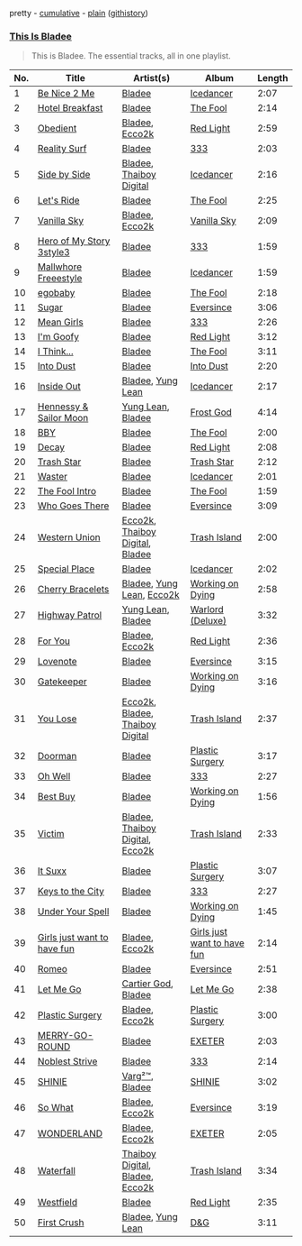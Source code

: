 pretty - [cumulative](/playlists/cumulative/This%20Is%20Bladee.md) - [plain](/playlists/plain/37i9dQZF1DZ06evO1sizmS) ([githistory](https://github.githistory.xyz/tg-z/spotify-playlist-archive/blob/main/playlists/plain/37i9dQZF1DZ06evO1sizmS))

### [This Is Bladee](https://open.spotify.com/playlist/37i9dQZF1DZ06evO1sizmS)

> This is Bladee. The essential tracks, all in one playlist.

| No. | Title | Artist(s) | Album | Length |
|---|---|---|---|---|
| 1 | [Be Nice 2 Me](https://open.spotify.com/track/2TmqHjg7uhizGndzXQdFuf) | [Bladee](https://open.spotify.com/artist/2xvtxDNInKDV4AvGmjw6d1) | [Icedancer](https://open.spotify.com/album/0cT1SQDE7wSh1eUJkGFXse) | 2:07 |
| 2 | [Hotel Breakfast](https://open.spotify.com/track/1zoTGEJRVGu0XP7aC9LF0t) | [Bladee](https://open.spotify.com/artist/2xvtxDNInKDV4AvGmjw6d1) | [The Fool](https://open.spotify.com/album/2WEWkTfh6gj1oi63K5cFQS) | 2:14 |
| 3 | [Obedient](https://open.spotify.com/track/0ZCWaBh3XOTcuwy032ZKCl) | [Bladee](https://open.spotify.com/artist/2xvtxDNInKDV4AvGmjw6d1), [Ecco2k](https://open.spotify.com/artist/6hG0VsXXlD10l60TqiIHIX) | [Red Light](https://open.spotify.com/album/2aOPyH6k96e4TDJkEivOC9) | 2:59 |
| 4 | [Reality Surf](https://open.spotify.com/track/7bN1xfvn1fB0mhKcdCK4un) | [Bladee](https://open.spotify.com/artist/2xvtxDNInKDV4AvGmjw6d1) | [333](https://open.spotify.com/album/6RKwoaGftOUrIugxRIBPqZ) | 2:03 |
| 5 | [Side by Side](https://open.spotify.com/track/4f4q4xqoQEx6E0IyrNLkYS) | [Bladee](https://open.spotify.com/artist/2xvtxDNInKDV4AvGmjw6d1), [Thaiboy Digital](https://open.spotify.com/artist/3cGojc1Yu89IHXx8OeSnee) | [Icedancer](https://open.spotify.com/album/0cT1SQDE7wSh1eUJkGFXse) | 2:16 |
| 6 | [Let's Ride](https://open.spotify.com/track/1a5LDtKvdp4nFRtXDm0gxf) | [Bladee](https://open.spotify.com/artist/2xvtxDNInKDV4AvGmjw6d1) | [The Fool](https://open.spotify.com/album/2WEWkTfh6gj1oi63K5cFQS) | 2:25 |
| 7 | [Vanilla Sky](https://open.spotify.com/track/2aTH6dLpmPlA1AoR71EilY) | [Bladee](https://open.spotify.com/artist/2xvtxDNInKDV4AvGmjw6d1), [Ecco2k](https://open.spotify.com/artist/6hG0VsXXlD10l60TqiIHIX) | [Vanilla Sky](https://open.spotify.com/album/15J2RwBd8WBUJzNBD5c2vb) | 2:09 |
| 8 | [Hero of My Story 3style3](https://open.spotify.com/track/1YvP5iLuWEszfWEfI4DtW5) | [Bladee](https://open.spotify.com/artist/2xvtxDNInKDV4AvGmjw6d1) | [333](https://open.spotify.com/album/6RKwoaGftOUrIugxRIBPqZ) | 1:59 |
| 9 | [Mallwhore Freeestyle](https://open.spotify.com/track/69EqDJQJV96vbDbNdVLZWq) | [Bladee](https://open.spotify.com/artist/2xvtxDNInKDV4AvGmjw6d1) | [Icedancer](https://open.spotify.com/album/0cT1SQDE7wSh1eUJkGFXse) | 1:59 |
| 10 | [egobaby](https://open.spotify.com/track/70c4vZbX5Yemtn3Ff7wlfr) | [Bladee](https://open.spotify.com/artist/2xvtxDNInKDV4AvGmjw6d1) | [The Fool](https://open.spotify.com/album/2WEWkTfh6gj1oi63K5cFQS) | 2:18 |
| 11 | [Sugar](https://open.spotify.com/track/15lAXvjPkKhkqpgPSfjt9T) | [Bladee](https://open.spotify.com/artist/2xvtxDNInKDV4AvGmjw6d1) | [Eversince](https://open.spotify.com/album/4DIfZiSHKgM3DckT92OWd0) | 3:06 |
| 12 | [Mean Girls](https://open.spotify.com/track/37IOMy7QvH4sjvctKVld88) | [Bladee](https://open.spotify.com/artist/2xvtxDNInKDV4AvGmjw6d1) | [333](https://open.spotify.com/album/6RKwoaGftOUrIugxRIBPqZ) | 2:26 |
| 13 | [I'm Goofy](https://open.spotify.com/track/7ySqqrbuWdC3niOqMxSS02) | [Bladee](https://open.spotify.com/artist/2xvtxDNInKDV4AvGmjw6d1) | [Red Light](https://open.spotify.com/album/2aOPyH6k96e4TDJkEivOC9) | 3:12 |
| 14 | [I Think...](https://open.spotify.com/track/4LMQDGYCDmCdOMVhIG2S8D) | [Bladee](https://open.spotify.com/artist/2xvtxDNInKDV4AvGmjw6d1) | [The Fool](https://open.spotify.com/album/2WEWkTfh6gj1oi63K5cFQS) | 3:11 |
| 15 | [Into Dust](https://open.spotify.com/track/4ZfseXX84WDBDLcCATDmHC) | [Bladee](https://open.spotify.com/artist/2xvtxDNInKDV4AvGmjw6d1) | [Into Dust](https://open.spotify.com/album/5RU7b39k0kIgfjt4GOT3Cj) | 2:20 |
| 16 | [Inside Out](https://open.spotify.com/track/3wUla5WsY7YnyAKAg3zdB2) | [Bladee](https://open.spotify.com/artist/2xvtxDNInKDV4AvGmjw6d1), [Yung Lean](https://open.spotify.com/artist/67lytN32YpUxiSeWlKfHJ3) | [Icedancer](https://open.spotify.com/album/0cT1SQDE7wSh1eUJkGFXse) | 2:17 |
| 17 | [Hennessy & Sailor Moon](https://open.spotify.com/track/1Tx9d3LttUbrogmblhfQKY) | [Yung Lean](https://open.spotify.com/artist/67lytN32YpUxiSeWlKfHJ3), [Bladee](https://open.spotify.com/artist/2xvtxDNInKDV4AvGmjw6d1) | [Frost God](https://open.spotify.com/album/6Qj9L5tOFscNgKwi0Ab0TT) | 4:14 |
| 18 | [BBY](https://open.spotify.com/track/7b0REAcDPRD5gQ1QC8Dtor) | [Bladee](https://open.spotify.com/artist/2xvtxDNInKDV4AvGmjw6d1) | [The Fool](https://open.spotify.com/album/2WEWkTfh6gj1oi63K5cFQS) | 2:00 |
| 19 | [Decay](https://open.spotify.com/track/7jFfHPcjpJ5Y54QK4qBrpd) | [Bladee](https://open.spotify.com/artist/2xvtxDNInKDV4AvGmjw6d1) | [Red Light](https://open.spotify.com/album/2aOPyH6k96e4TDJkEivOC9) | 2:08 |
| 20 | [Trash Star](https://open.spotify.com/track/3J2SKnOosP4kCC3tKZOARk) | [Bladee](https://open.spotify.com/artist/2xvtxDNInKDV4AvGmjw6d1) | [Trash Star](https://open.spotify.com/album/4YHgEyuxTtIUameRmakftU) | 2:12 |
| 21 | [Waster](https://open.spotify.com/track/1cCuxJeZOWHOBGEhXJyRv1) | [Bladee](https://open.spotify.com/artist/2xvtxDNInKDV4AvGmjw6d1) | [Icedancer](https://open.spotify.com/album/0cT1SQDE7wSh1eUJkGFXse) | 2:01 |
| 22 | [The Fool Intro](https://open.spotify.com/track/66YjoLvRZcnWZQhJwl3UqH) | [Bladee](https://open.spotify.com/artist/2xvtxDNInKDV4AvGmjw6d1) | [The Fool](https://open.spotify.com/album/2WEWkTfh6gj1oi63K5cFQS) | 1:59 |
| 23 | [Who Goes There](https://open.spotify.com/track/0erC01z0evvMNeNsnq4AWd) | [Bladee](https://open.spotify.com/artist/2xvtxDNInKDV4AvGmjw6d1) | [Eversince](https://open.spotify.com/album/4DIfZiSHKgM3DckT92OWd0) | 3:09 |
| 24 | [Western Union](https://open.spotify.com/track/4BZYq5y27t9l02IyLElK6V) | [Ecco2k](https://open.spotify.com/artist/6hG0VsXXlD10l60TqiIHIX), [Thaiboy Digital](https://open.spotify.com/artist/3cGojc1Yu89IHXx8OeSnee), [Bladee](https://open.spotify.com/artist/2xvtxDNInKDV4AvGmjw6d1) | [Trash Island](https://open.spotify.com/album/2coNG13rwtzL6AVPmzcoty) | 2:00 |
| 25 | [Special Place](https://open.spotify.com/track/6yaYV3wo595zZWFwhC8s5T) | [Bladee](https://open.spotify.com/artist/2xvtxDNInKDV4AvGmjw6d1) | [Icedancer](https://open.spotify.com/album/0cT1SQDE7wSh1eUJkGFXse) | 2:02 |
| 26 | [Cherry Bracelets](https://open.spotify.com/track/0pl95dQndNeIJ2vr5Ce9RV) | [Bladee](https://open.spotify.com/artist/2xvtxDNInKDV4AvGmjw6d1), [Yung Lean](https://open.spotify.com/artist/67lytN32YpUxiSeWlKfHJ3), [Ecco2k](https://open.spotify.com/artist/6hG0VsXXlD10l60TqiIHIX) | [Working on Dying](https://open.spotify.com/album/0zDf2fk1YgPnh2xicD1HXd) | 2:58 |
| 27 | [Highway Patrol](https://open.spotify.com/track/5ZPprxpk8aazz6ZGyGtzeo) | [Yung Lean](https://open.spotify.com/artist/67lytN32YpUxiSeWlKfHJ3), [Bladee](https://open.spotify.com/artist/2xvtxDNInKDV4AvGmjw6d1) | [Warlord (Deluxe)](https://open.spotify.com/album/3OHYFlFMX0kx8NrPbfk04p) | 3:32 |
| 28 | [For You](https://open.spotify.com/track/0OmodtcuWqN9TfSDbPfQ1L) | [Bladee](https://open.spotify.com/artist/2xvtxDNInKDV4AvGmjw6d1), [Ecco2k](https://open.spotify.com/artist/6hG0VsXXlD10l60TqiIHIX) | [Red Light](https://open.spotify.com/album/2aOPyH6k96e4TDJkEivOC9) | 2:36 |
| 29 | [Lovenote](https://open.spotify.com/track/5HchZrKH4DLnKy64g2LhJ0) | [Bladee](https://open.spotify.com/artist/2xvtxDNInKDV4AvGmjw6d1) | [Eversince](https://open.spotify.com/album/4DIfZiSHKgM3DckT92OWd0) | 3:15 |
| 30 | [Gatekeeper](https://open.spotify.com/track/4iawfOWbn6kgjqtSlTBPBH) | [Bladee](https://open.spotify.com/artist/2xvtxDNInKDV4AvGmjw6d1) | [Working on Dying](https://open.spotify.com/album/0zDf2fk1YgPnh2xicD1HXd) | 3:16 |
| 31 | [You Lose](https://open.spotify.com/track/6a7kLO8BoZGMUKOwQYYNvy) | [Ecco2k](https://open.spotify.com/artist/6hG0VsXXlD10l60TqiIHIX), [Bladee](https://open.spotify.com/artist/2xvtxDNInKDV4AvGmjw6d1), [Thaiboy Digital](https://open.spotify.com/artist/3cGojc1Yu89IHXx8OeSnee) | [Trash Island](https://open.spotify.com/album/2coNG13rwtzL6AVPmzcoty) | 2:37 |
| 32 | [Doorman](https://open.spotify.com/track/5wwILTr0aRCjbHAPMr86oH) | [Bladee](https://open.spotify.com/artist/2xvtxDNInKDV4AvGmjw6d1) | [Plastic Surgery](https://open.spotify.com/album/4hnlDFnmzRYgaVmJYUe89h) | 3:17 |
| 33 | [Oh Well](https://open.spotify.com/track/41VDpEPnPgmS62pQOwI8Vt) | [Bladee](https://open.spotify.com/artist/2xvtxDNInKDV4AvGmjw6d1) | [333](https://open.spotify.com/album/6RKwoaGftOUrIugxRIBPqZ) | 2:27 |
| 34 | [Best Buy](https://open.spotify.com/track/2Ju0SD1YX5MXjFvswruucP) | [Bladee](https://open.spotify.com/artist/2xvtxDNInKDV4AvGmjw6d1) | [Working on Dying](https://open.spotify.com/album/0zDf2fk1YgPnh2xicD1HXd) | 1:56 |
| 35 | [Victim](https://open.spotify.com/track/3lecQmgaZ9X5VLApFoHBYf) | [Bladee](https://open.spotify.com/artist/2xvtxDNInKDV4AvGmjw6d1), [Thaiboy Digital](https://open.spotify.com/artist/3cGojc1Yu89IHXx8OeSnee), [Ecco2k](https://open.spotify.com/artist/6hG0VsXXlD10l60TqiIHIX) | [Trash Island](https://open.spotify.com/album/2coNG13rwtzL6AVPmzcoty) | 2:33 |
| 36 | [It Suxx](https://open.spotify.com/track/46DROGTCCafpOnu7MRcbQ9) | [Bladee](https://open.spotify.com/artist/2xvtxDNInKDV4AvGmjw6d1) | [Plastic Surgery](https://open.spotify.com/album/4hnlDFnmzRYgaVmJYUe89h) | 3:07 |
| 37 | [Keys to the City](https://open.spotify.com/track/0Br0pLMITQj8v8A2zDsl1F) | [Bladee](https://open.spotify.com/artist/2xvtxDNInKDV4AvGmjw6d1) | [333](https://open.spotify.com/album/6RKwoaGftOUrIugxRIBPqZ) | 2:27 |
| 38 | [Under Your Spell](https://open.spotify.com/track/29dSnW1SovQxD0RVNEkrid) | [Bladee](https://open.spotify.com/artist/2xvtxDNInKDV4AvGmjw6d1) | [Working on Dying](https://open.spotify.com/album/0zDf2fk1YgPnh2xicD1HXd) | 1:45 |
| 39 | [Girls just want to have fun](https://open.spotify.com/track/16aNHWdWoO9zobj4lqAoWV) | [Bladee](https://open.spotify.com/artist/2xvtxDNInKDV4AvGmjw6d1), [Ecco2k](https://open.spotify.com/artist/6hG0VsXXlD10l60TqiIHIX) | [Girls just want to have fun](https://open.spotify.com/album/7jhAHwxV5NennB3lL6fva4) | 2:14 |
| 40 | [Romeo](https://open.spotify.com/track/5CVagCDU4TlbYdJP30gieH) | [Bladee](https://open.spotify.com/artist/2xvtxDNInKDV4AvGmjw6d1) | [Eversince](https://open.spotify.com/album/4DIfZiSHKgM3DckT92OWd0) | 2:51 |
| 41 | [Let Me Go](https://open.spotify.com/track/7tlu2KkAfOaCZMpDEQ8Npy) | [Cartier God](https://open.spotify.com/artist/0JNHpdag1QhEEdQkKQvquh), [Bladee](https://open.spotify.com/artist/2xvtxDNInKDV4AvGmjw6d1) | [Let Me Go](https://open.spotify.com/album/3kYH8oXCoN9UnjxGFUIEAJ) | 2:38 |
| 42 | [Plastic Surgery](https://open.spotify.com/track/22C3m2Iyqy063Zr8h8lbgF) | [Bladee](https://open.spotify.com/artist/2xvtxDNInKDV4AvGmjw6d1), [Ecco2k](https://open.spotify.com/artist/6hG0VsXXlD10l60TqiIHIX) | [Plastic Surgery](https://open.spotify.com/album/4hnlDFnmzRYgaVmJYUe89h) | 3:00 |
| 43 | [MERRY-GO-ROUND](https://open.spotify.com/track/0mVrySASHFCDRnM7Vx4K3M) | [Bladee](https://open.spotify.com/artist/2xvtxDNInKDV4AvGmjw6d1) | [EXETER](https://open.spotify.com/album/240kXkWGQeYwhl9JD2ThZ5) | 2:03 |
| 44 | [Noblest Strive](https://open.spotify.com/track/67FlxevHsQQjgPiDKCNwFU) | [Bladee](https://open.spotify.com/artist/2xvtxDNInKDV4AvGmjw6d1) | [333](https://open.spotify.com/album/6RKwoaGftOUrIugxRIBPqZ) | 2:14 |
| 45 | [SHINIE](https://open.spotify.com/track/5yFN02Cfksk2iADPofGNIy) | [Varg²™](https://open.spotify.com/artist/4g2EfgpanE2Z9LG1nQ9zNy), [Bladee](https://open.spotify.com/artist/2xvtxDNInKDV4AvGmjw6d1) | [SHINIE](https://open.spotify.com/album/7HZ2m8cTl4Ozs3bR6msXPR) | 3:02 |
| 46 | [So What](https://open.spotify.com/track/446cGQy94fyoDmSWHOiAsS) | [Bladee](https://open.spotify.com/artist/2xvtxDNInKDV4AvGmjw6d1), [Ecco2k](https://open.spotify.com/artist/6hG0VsXXlD10l60TqiIHIX) | [Eversince](https://open.spotify.com/album/4DIfZiSHKgM3DckT92OWd0) | 3:19 |
| 47 | [WONDERLAND](https://open.spotify.com/track/1ULQ7j3Tt1ve1ZzAkESsAj) | [Bladee](https://open.spotify.com/artist/2xvtxDNInKDV4AvGmjw6d1), [Ecco2k](https://open.spotify.com/artist/6hG0VsXXlD10l60TqiIHIX) | [EXETER](https://open.spotify.com/album/240kXkWGQeYwhl9JD2ThZ5) | 2:05 |
| 48 | [Waterfall](https://open.spotify.com/track/0FA9GIt97KhtFEdLcZDfEW) | [Thaiboy Digital](https://open.spotify.com/artist/3cGojc1Yu89IHXx8OeSnee), [Bladee](https://open.spotify.com/artist/2xvtxDNInKDV4AvGmjw6d1), [Ecco2k](https://open.spotify.com/artist/6hG0VsXXlD10l60TqiIHIX) | [Trash Island](https://open.spotify.com/album/2coNG13rwtzL6AVPmzcoty) | 3:34 |
| 49 | [Westfield](https://open.spotify.com/track/0D3qbTWvbyOsZ26J2yqQff) | [Bladee](https://open.spotify.com/artist/2xvtxDNInKDV4AvGmjw6d1) | [Red Light](https://open.spotify.com/album/2aOPyH6k96e4TDJkEivOC9) | 2:35 |
| 50 | [First Crush](https://open.spotify.com/track/0CzLsTlSFDsh1rSswOQvUS) | [Bladee](https://open.spotify.com/artist/2xvtxDNInKDV4AvGmjw6d1), [Yung Lean](https://open.spotify.com/artist/67lytN32YpUxiSeWlKfHJ3) | [D&G](https://open.spotify.com/album/1wQ8SUjCs4OqmWnCzi6oI9) | 3:11 |